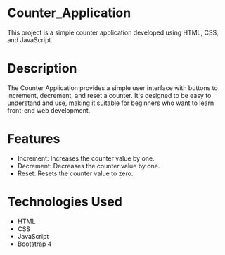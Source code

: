 # Counter_Application

This project is a simple counter application developed using HTML, CSS, and JavaScript.

# Description

The Counter Application provides a simple user interface with buttons to increment, decrement, and reset a counter. It's designed to be easy to understand and use, making it suitable for beginners who want to learn front-end web development.

# Features

- Increment: Increases the counter value by one.
- Decrement: Decreases the counter value by one.
- Reset: Resets the counter value to zero.

# Technologies Used

- HTML
- CSS
- JavaScript
- Bootstrap 4
